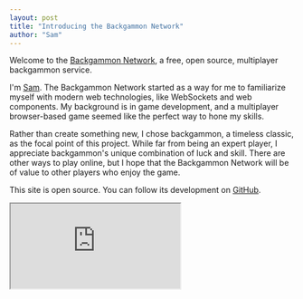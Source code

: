 ```yaml
---
layout: post
title: "Introducing the Backgammon Network"
author: "Sam"
---
```

Welcome to the [Backgammon Network](https://www.bkgmn.net), a free, open source, multiplayer backgammon service.

I'm [Sam](https://www.sambeirne.com). The Backgammon Network started as a way for me to familiarize myself with modern web technologies, like WebSockets and web components. My background is in game development, and a multiplayer browser-based game seemed like the perfect way to hone my skills.

Rather than create something new, I chose backgammon, a timeless classic, as the focal point of this project. While far from being an expert player, I appreciate backgammon's unique combination of luck and skill. There are other ways to play online, but I hope that the Backgammon Network will be of value to other players who enjoy the game.

This site is open source. You can follow its development on [GitHub](https://github.com/softwerks).

<div class="embed-container noprint">
    <div class="video-responsive noprint">
        <iframe
            src="https://www.youtube-nocookie.com/embed/mv173i5Ns1U"
            allow="accelerometer; autoplay; clipboard-write; encrypted-media; gyroscope; picture-in-picture"
            allowfullscreen>
        </iframe>
    </div>
</div>
